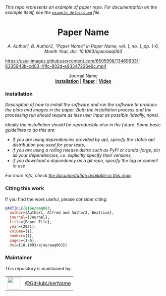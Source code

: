 *This repo represents an example of paper repo. For documentation on the example itself, see the [`example_details.md`](example_details.md) file.*

<h1 align="center">
  Paper Name
</h1>


<div align="center">


_A. Author1, B. Author2, "Paper Name" in
Paper Name, vol. 1, no. 1, pp. 1-6, Month Year, doi: 10.1093/ajae/aaq063_

</div>

<p align="center">

https://user-images.githubusercontent.com/6505998/134696331-6335943b-cd03-41fc-802d-e93347226e9c.mp4

</p>

<div align="center">
  Journal Name
</div>

<div align="center">
  <a href="#installation"><b>Installation</b></a> |
  <a href="http://dx.doi.org/10.1093/ajae/aaq063"><b>Paper</b></a> |
  <a href="https://www.youtube.com/watch?v=dQw4w9WgXcQ"><b>Video</b></a>
</div>

### Installation

_Description of how to install the software and run the software to produce the plots and images in the paper. Both the installation process and the processing run should require as less user input as possible (ideally, none)._

_Ideally the installation should be reproducible also in the future. Some basic guidelines to do this are:_
 
- _If you are using dependencies provided by apt, specify the stable apt distribution you used for your tests,_
- _if you are using a rolling release distro such as PyPI or conda-forge, pin all your dependencies, i.e. explicitly specify their versions,_
- _if you download a dependency as a git repo, specify the tag or commit to use_

_For more info, check [the documentation available in this repo](example_details.md#reproducible-installation)._

### Citing this work

If you find the work useful, please consider citing:

```bibtex
@ARTICLE{ajae/aaq063,
  author={Author1, Alfred and Author2, Beatrice},
  journal={Journal},
  title={Paper Tile},
  year={2021},
  volume={1},
  number={1},
  pages={1-6},
  doi={10.1093/ajae/aaq063}}
```

### Maintainer

This repository is maintained by:

| | |
|:---:|:---:|
| [<img src="https://github.com/GitHubUserName.png" width="40">](https://github.com/GitHubUserName) | [@GitHubUserName](https://github.com/GitHubUserName) |
